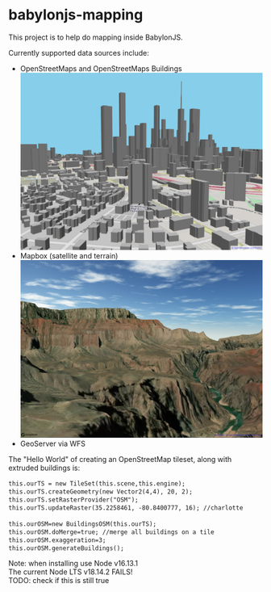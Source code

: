 # babylonjs-mapping
This project is to help do mapping inside BabylonJS. 

Currently supported data sources include:
* OpenStreetMaps and OpenStreetMaps Buildings
![lots of gray buildings on top of map of roads](https://raw.githubusercontent.com/djzielin/babylonjs-mapping/main/doc/charlotte.jpg "Open Street Maps Demo")
* Mapbox (satellite and terrain)
![grand canyon with river at bottom](https://raw.githubusercontent.com/djzielin/babylonjs-mapping/main/doc/grand_canyon.jpg "Mapbox Terrain Demo")
* GeoServer via WFS

The "Hello World" of creating an OpenStreetMap tileset, along with extruded buildings is:

```
this.ourTS = new TileSet(this.scene,this.engine);
this.ourTS.createGeometry(new Vector2(4,4), 20, 2);
this.ourTS.setRasterProvider("OSM");
this.ourTS.updateRaster(35.2258461, -80.8400777, 16); //charlotte

this.ourOSM=new BuildingsOSM(this.ourTS);
this.ourOSM.doMerge=true; //merge all buildings on a tile
this.ourOSM.exaggeration=3;
this.ourOSM.generateBuildings();
```


Note: when installing use Node v16.13.1  
The current Node LTS v18.14.2 FAILS!  
TODO: check if this is still true
